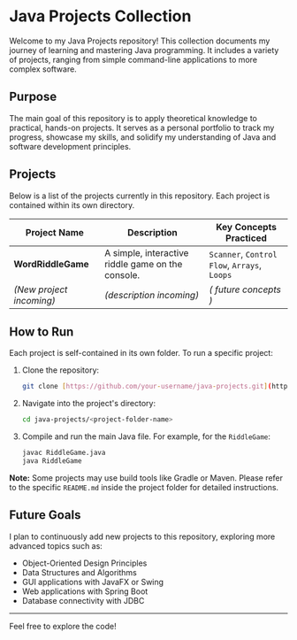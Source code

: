 # Java Projects Collection

Welcome to my Java Projects repository! This collection documents my journey of learning and mastering Java programming. It includes a variety of projects, ranging from simple command-line applications to more complex software.

## Purpose

The main goal of this repository is to apply theoretical knowledge to practical, hands-on projects. It serves as a personal portfolio to track my progress, showcase my skills, and solidify my understanding of Java and software development principles.

## Projects

Below is a list of the projects currently in this repository. Each project is contained within its own directory.

| Project Name      | Description                                     | Key Concepts Practiced                      |
| ----------------- | ----------------------------------------------- | ------------------------------------------- |
| **WordRiddleGame** | A simple, interactive riddle game on the console. | `Scanner`, `Control Flow`, `Arrays`, `Loops`|
| *(New project incoming)* | *(description incoming)* | *( future concepts )* |


## How to Run

Each project is self-contained in its own folder. To run a specific project:

1.  Clone the repository:
    ```sh
    git clone [https://github.com/your-username/java-projects.git](https://github.com/your-username/java-projects.git)
    ```
2.  Navigate into the project's directory:
    ```sh
    cd java-projects/<project-folder-name>
    ```
3.  Compile and run the main Java file. For example, for the `RiddleGame`:
    ```sh
    javac RiddleGame.java
    java RiddleGame
    ```
**Note:** Some projects may use build tools like Gradle or Maven. Please refer to the specific `README.md` inside the project folder for detailed instructions.

## Future Goals

I plan to continuously add new projects to this repository, exploring more advanced topics such as:
-   Object-Oriented Design Principles
-   Data Structures and Algorithms
-   GUI applications with JavaFX or Swing
-   Web applications with Spring Boot
-   Database connectivity with JDBC

---
Feel free to explore the code!
